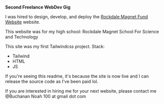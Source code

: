 **Second Freelance WebDev Gig**

I was hired to design, develop, and deploy the [Rockdale Magnet Fund Website](https://rockdalemagnetfund.org) website. 

This website was for my high school: Rockdale Magnet School For Science and Technology

This site was my first Tailwindcss project. 
Stack:
- Tailwind
- HTML
- JS

If you're seeing this readme, it's because the site is now live and I can release the source code as I've been paid lol.

If you are interested in hiring me for your next website, please contact me @Buchanan Noah 100 at gmail dot com

